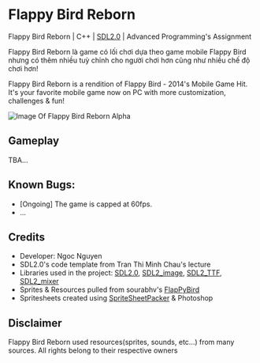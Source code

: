 # Flappy Bird Reborn

Flappy Bird Reborn | C++ | [SDL2.0]((https://www.libsdl.org/)) | Advanced Programming's Assignment

Flappy Bird Reborn là game có lối chơi dựa theo game mobile Flappy Bird nhưng có thêm nhiều tuỳ chỉnh cho người chơi hơn cũng như nhiều chế độ chơi hơn!

Flappy Bird Reborn is a rendition of Flappy Bird - 2014's Mobile Game Hit. It's your favorite mobile game now on PC with more customization, challenges & fun!

![Image Of Flappy Bird Reborn Alpha](https://github.com/neeooneeoon/flappybirdreborn/blob/master/Other/fpp_gif-min.gif)

## Gameplay

TBA...

## Known Bugs:

- [Ongoing] The game is capped at 60fps.
- ...

## Credits
- Developer: Ngoc Nguyen
- SDL2.0's code template from Tran Thi Minh Chau's lecture
- Libraries used in the project: [SDL2.0](https://www.libsdl.org/), [SDL2_image](https://www.libsdl.org/projects/SDL_image/), [SDL2_TTF](https://www.libsdl.org/projects/SDL_ttf/), [SDL2_mixer](https://www.libsdl.org/projects/SDL_mixer/)
- Sprites & Resources pulled from sourabhv's [FlapPyBird](https://github.com/sourabhv/FlapPyBird)
- Spritesheets created using [SpriteSheetPacker](https://github.com/nickgravelyn/SpriteSheetPacker) & Photoshop

## Disclaimer

Flappy Bird Reborn used resources(sprites, sounds, etc...) from many sources. All rights belong to their respective owners


